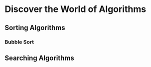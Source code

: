 # Discover the World of Algorithms

## Sorting Algorithms

### Bubble Sort

## Searching Algorithms
